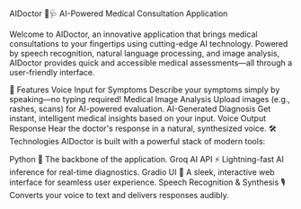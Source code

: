 AIDoctor 🤖🩺
AI-Powered Medical Consultation Application

Welcome to AIDoctor, an innovative application that brings medical consultations to your fingertips using cutting-edge AI technology. Powered by speech recognition, natural language processing, and image analysis, AIDoctor provides quick and accessible medical assessments—all through a user-friendly interface.

🌟 Features
Voice Input for Symptoms
Describe your symptoms simply by speaking—no typing required!
Medical Image Analysis
Upload images (e.g., rashes, scans) for AI-powered evaluation.
AI-Generated Diagnosis
Get instant, intelligent medical insights based on your input.
Voice Output Response
Hear the doctor's response in a natural, synthesized voice.
🛠️ Technologies
AIDoctor is built with a powerful stack of modern tools:

Python 🐍
The backbone of the application.
Groq AI API ⚡
Lightning-fast AI inference for real-time diagnostics.
Gradio UI 🎨
A sleek, interactive web interface for seamless user experience.
Speech Recognition & Synthesis 🎙️
Converts your voice to text and delivers responses audibly.
